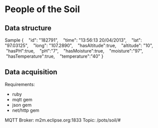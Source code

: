 People of the Soil
============

## Data structure
Sample
{    "id": "182791",    "time": "13:56:13 20/04/2013",    "lat": "97.03125",    "long": "107.2890",    "hasAltitude":true,    "altitude": "10",    "hasPH":true,    "pH":"7",    "hasMoisture":true,    "moisture":"97",    "hasTemperature":true,    "temperature":"40"}

## Data acquisition
Requirements:
- ruby 
- mqtt gem
- json gem
- net/http gem

MQTT Broker: m2m.eclipse.org:1833
Topic: /pots/soil/#